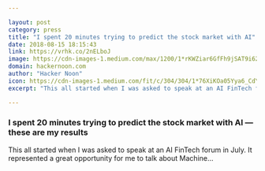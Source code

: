 ```yaml
---

layout: post
category: press
title: "I spent 20 minutes trying to predict the stock market with AI"
date: 2018-08-15 18:15:43
link: https://vrhk.co/2nELboJ
image: https://cdn-images-1.medium.com/max/1200/1*rKWZiar6GfFh9jSAT9i62A.gif
domain: hackernoon.com
author: "Hacker Noon"
icon: https://cdn-images-1.medium.com/fit/c/304/304/1*76XiKOa05Yya6_CdYX8pVg.jpeg
excerpt: "This all started when I was asked to speak at an AI FinTech forum in July. It represented a great opportunity for me to talk about Machine…"

---
```


### I spent 20 minutes trying to predict the stock market with AI — these are my results

This all started when I was asked to speak at an AI FinTech forum in July. It represented a great opportunity for me to talk about Machine…